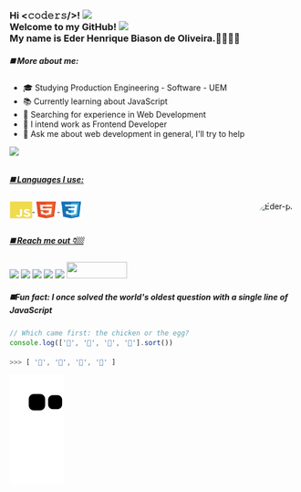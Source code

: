 ### Hi <𝚌𝚘𝚍𝚎𝚛𝚜/>! <img src="https://github.com/TheDudeThatCode/TheDudeThatCode/blob/master/Assets/Hi.gif" width="29px"> <br> Welcome to my GitHub! <img src="https://media.giphy.com/media/WUlplcMpOCEmTGBtBW/giphy.gif" width="30"> <br> My name is Eder Henrique Biason de Oliveira.👨‍💻🇧🇷

##### ◼️ More about me:

- 🎓 Studying Production Engineering - Software - UEM  
- 📚 Currently learning about JavaScript
- 🔎 Searching for experience in Web Development
- 📍  I intend work as Frontend Developer 
- :speech_balloon: Ask me about web development in general, I'll try to help

<div align="left">
  <a href="https://github.com/ederbiason">
  <img height="180em" src="https://github-readme-stats.vercel.app/api?username=ederbiason&show_icons=true&theme=gotham&include_all_commits=true&count_private=true"/>
</div>
  
  ##
  
  ##### ◼️ Languages I use:
  
<div style="display: inline_block;">
  <img align="center" alt="Eder-Js" height="30" width="40" src="https://raw.githubusercontent.com/devicons/devicon/master/icons/javascript/javascript-plain.svg">
  <img align="center" alt="Eder-HTML" height="30" width="40" src="https://raw.githubusercontent.com/devicons/devicon/master/icons/html5/html5-original.svg">
  <img align="center" alt="Eder-CSS" height="30" width="40" src="https://raw.githubusercontent.com/devicons/devicon/master/icons/css3/css3-original.svg">
  <img align="right" alt="Eder-pic" height="150" style="border-radius:50px;" src="https://i.ibb.co/qWvtFh8/rounded-in-photoretrica.png">
</div>
  
  ##
  
  ##### ◼️ Reach me out 👇🏼
<div> 
  <a href="https://www.youtube.com/channel/UCcVEHIMWzmwd1VhTacJQoCw" target="_blank"><img src="https://img.shields.io/badge/YouTube-FF0000?style=for-the-badge&logo=youtube&logoColor=white" target="_blank"></a>
  <a href="https://www.instagram.com/ederbiason_/?hl=pt-br" target="_blank"><img src="https://img.shields.io/badge/-Instagram-%23E4405F?style=for-the-badge&logo=instagram&logoColor=white" target="_blank"></a>
     <a href="https://www.twitch.tv/zderpbr_" target="_blank"><img src="https://img.shields.io/badge/Twitch-9146FF?style=for-the-badge&logo=twitch&logoColor=white" target="_blank"></a>
  <a href = "mailto:ederbiason@hotmail.com"><img src="https://img.shields.io/badge/Microsoft_Outlook-0078D4?style=for-the-badge&logo=microsoft-outlook&logoColor=white" target="_blank"></a>
  <a href="https://www.linkedin.com/in/eder-biason-b0a7b920b/" target="_blank"><img src="https://img.shields.io/badge/-LinkedIn-%230077B5?style=for-the-badge&logo=linkedin&logoColor=white" target="_blank"></a>
  <a href="https://codepen.io/eder-biason" target="_blank"><img height="29" width="106" src="https://img.shields.io/badge/Codepen-000000?style=for-the-badge&logo=codepen&logoColor=white" target="_blank"></a>
  
  ##### ◼️Fun fact: I once solved the world's oldest question with a single line of JavaScript
<!-- wi*quL3fcV -->

```javascript
// Which came first: the chicken or the egg?
console.log(['🥚', '🐣', '🐥', '🐔'].sort())

>>> [ '🐔', '🐣', '🐥', '🥚' ]
```
  
  ![Snake animation](https://github.com/ederbiason/ederbiason/blob/output/github-contribution-grid-snake.svg)
  
</div>
